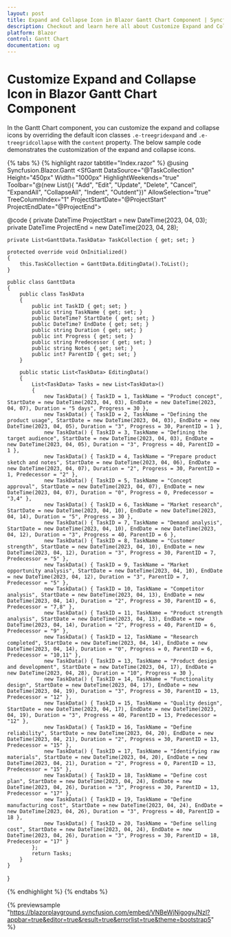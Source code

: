 ```yaml
---
layout: post
title: Expand and Collapse Icon in Blazor Gantt Chart Component | Syncfusion
description: Checkout and learn here all about Customize Expand and Collapse Icon in Syncfusion Blazor Gantt Chart component and more.
platform: Blazor
control: Gantt Chart
documentation: ug
---
```


# Customize Expand and Collapse Icon in Blazor Gantt Chart Component

In the Gantt Chart component, you can customize the expand and collapse icons by overriding the default icon classes `.e-treegridexpand` and `.e-treegridcollapse` with the `content` property. The below sample code demonstrates the customization of the expand and collapse icons.

{% tabs %}
{% highlight razor tabtitle="Index.razor" %}
@using Syncfusion.Blazor.Gantt
<SfGantt DataSource="@TaskCollection" Height="450px" Width="1000px" HighlightWeekends="true"
         Toolbar="@(new List<string>(){ "Add", "Edit", "Update", "Delete", "Cancel", "ExpandAll", "CollapseAll", "Indent", "Outdent"})"
         AllowSelection="true" TreeColumnIndex="1"
         ProjectStartDate="@ProjectStart" ProjectEndDate="@ProjectEnd">
    <GanttTaskFields Id="TaskID" Name="TaskName" StartDate="StartDate" EndDate="EndDate" Duration="Duration" Progress="Progress"
                     Dependency="Predecessor" ParentID="ParentID"></GanttTaskFields>
    <GanttEditSettings AllowAdding="true" AllowDeleting="true" AllowEditing="true" AllowTaskbarEditing="true" ShowDeleteConfirmDialog="true"></GanttEditSettings>
    <GanttColumns>
        <GanttColumn Field="TaskID" Width="100"></GanttColumn>
        <GanttColumn Field="TaskName" HeaderText="Job Name" Width="250" ClipMode="Syncfusion.Blazor.Grids.ClipMode.EllipsisWithTooltip"></GanttColumn>
        <GanttColumn Field="StartDate" HeaderText="Start Date"></GanttColumn>
        <GanttColumn Field="EndDate" HeaderText="End Date"></GanttColumn>
        <GanttColumn Field="Duration" HeaderText="Duration"></GanttColumn>
        <GanttColumn Field="Progress" HeaderText="Progress"></GanttColumn>
        <GanttColumn Field="Predecessor" HeaderText="Dependency"></GanttColumn>
    </GanttColumns>
    <GanttLabelSettings LeftLabel="TaskName" TValue="GanttData.TaskData">
    </GanttLabelSettings>
    <GanttSplitterSettings Position="40%"></GanttSplitterSettings>
</SfGantt>

@code {
    private DateTime ProjectStart = new DateTime(2023, 04, 03);
    private DateTime ProjectEnd = new DateTime(2023, 04, 28);

    private List<GanttData.TaskData> TaskCollection { get; set; }

    protected override void OnInitialized()
    {
        this.TaskCollection = GanttData.EditingData().ToList();
    }

    public class GanttData
    {
        public class TaskData
        {
            public int TaskID { get; set; }
            public string TaskName { get; set; }
            public DateTime? StartDate { get; set; }
            public DateTime? EndDate { get; set; }
            public string Duration { get; set; }
            public int Progress { get; set; }
            public string Predecessor { get; set; }
            public string Notes { get; set; }
            public int? ParentID { get; set; }
        }

        public static List<TaskData> EditingData()
        {
            List<TaskData> Tasks = new List<TaskData>()
            {
                new TaskData() { TaskID = 1, TaskName = "Product concept", StartDate = new DateTime(2023, 04, 03), EndDate = new DateTime(2023, 04, 07), Duration = "5 days", Progress = 30 },
                new TaskData() { TaskID = 2, TaskName = "Defining the product usage", StartDate = new DateTime(2023, 04, 03), EndDate = new DateTime(2023, 04, 05), Duration = "3", Progress = 30, ParentID = 1 },
                new TaskData() { TaskID = 3, TaskName = "Defining the target audience", StartDate = new DateTime(2023, 04, 03), EndDate = new DateTime(2023, 04, 05), Duration = "3", Progress = 40, ParentID = 1 },
                new TaskData() { TaskID = 4, TaskName = "Prepare product sketch and notes", StartDate = new DateTime(2023, 04, 06), EndDate = new DateTime(2023, 04, 07), Duration = "2", Progress = 30, ParentID = 1, Predecessor = "2" },
                new TaskData() { TaskID = 5, TaskName = "Concept approval", StartDate = new DateTime(2023, 04, 07), EndDate = new DateTime(2023, 04, 07), Duration = "0", Progress = 0, Predecessor = "3,4" },
                new TaskData() { TaskID = 6, TaskName = "Market research", StartDate = new DateTime(2023, 04, 10), EndDate = new DateTime(2023, 04, 14), Duration = "5", Progress = 30 },
                new TaskData() { TaskID = 7, TaskName = "Demand analysis", StartDate = new DateTime(2023, 04, 10), EndDate = new DateTime(2023, 04, 12), Duration = "3", Progress = 40, ParentID = 6 },
                new TaskData() { TaskID = 8, TaskName = "Customer strength", StartDate = new DateTime(2023, 04, 10), EndDate = new DateTime(2023, 04, 12), Duration = "3", Progress = 30, ParentID = 7, Predecessor = "5" },
                new TaskData() { TaskID = 9, TaskName = "Market opportunity analysis", StartDate = new DateTime(2023, 04, 10), EndDate = new DateTime(2023, 04, 12), Duration = "3", ParentID = 7, Predecessor = "5" },
                new TaskData() { TaskID = 10, TaskName = "Competitor analysis", StartDate = new DateTime(2023, 04, 13), EndDate = new DateTime(2023, 04, 14), Duration = "2", Progress = 30, ParentID = 6, Predecessor = "7,8" },
                new TaskData() { TaskID = 11, TaskName = "Product strength analysis", StartDate = new DateTime(2023, 04, 13), EndDate = new DateTime(2023, 04, 14), Duration = "2", Progress = 40, ParentID = 6, Predecessor = "9" },
                new TaskData() { TaskID = 12, TaskName = "Research completed", StartDate = new DateTime(2023, 04, 14), EndDate = new DateTime(2023, 04, 14), Duration = "0", Progress = 0, ParentID = 6, Predecessor = "10,11" },
                new TaskData() { TaskID = 13, TaskName = "Product design and development", StartDate = new DateTime(2023, 04, 17), EndDate = new DateTime(2023, 04, 28), Duration = "10", Progress = 30 },
                new TaskData() { TaskID = 14, TaskName = "Functionality design", StartDate = new DateTime(2023, 04, 17), EndDate = new DateTime(2023, 04, 19), Duration = "3", Progress = 30, ParentID = 13, Predecessor = "12" },
                new TaskData() { TaskID = 15, TaskName = "Quality design", StartDate = new DateTime(2023, 04, 17), EndDate = new DateTime(2023, 04, 19), Duration = "3", Progress = 40, ParentID = 13, Predecessor = "12" },
                new TaskData() { TaskID = 16, TaskName = "Define reliability", StartDate = new DateTime(2023, 04, 20), EndDate = new DateTime(2023, 04, 21), Duration = "2", Progress = 30, ParentID = 13, Predecessor = "15" },
                new TaskData() { TaskID = 17, TaskName = "Identifying raw materials", StartDate = new DateTime(2023, 04, 20), EndDate = new DateTime(2023, 04, 21), Duration = "2", Progress = 0, ParentID = 13, Predecessor = "15" },
                new TaskData() { TaskID = 18, TaskName = "Define cost plan", StartDate = new DateTime(2023, 04, 24), EndDate = new DateTime(2023, 04, 26), Duration = "3", Progress = 30, ParentID = 13, Predecessor = "17" },
                new TaskData() { TaskID = 19, TaskName = "Define manufacturing cost", StartDate = new DateTime(2023, 04, 24), EndDate = new DateTime(2023, 04, 26), Duration = "3", Progress = 40, ParentID = 18 },
                new TaskData() { TaskID = 20, TaskName = "Define selling cost", StartDate = new DateTime(2023, 04, 24), EndDate = new DateTime(2023, 04, 26), Duration = "3", Progress = 30, ParentID = 18, Predecessor = "17" }
            };
            return Tasks;
        }
    }
}

<style>
    .e-gantt .e-treegridcollapse::before {
        content: '\e81b' !important
    }

    .e-gantt .e-treegridexpand::before {
        content: '\e768' !important
    }
</style>

{% endhighlight %}
{% endtabs %}

{% previewsample "https://blazorplayground.syncfusion.com/embed/VNBeWjNigogyJNzl?appbar=true&editor=true&result=true&errorlist=true&theme=bootstrap5" %}